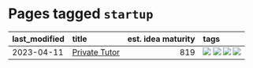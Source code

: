 # Pages tagged `startup`

|last_modified|title|est. idea maturity|tags
|:---|:---|---:|:---|
|2023-04-11|[Private Tutor](../private_tutor.md)|819|[![](https://img.shields.io/badge/tag-ai-92ab1c)](../tags/ai.md) [![](https://img.shields.io/badge/tag-discussion-12f6d5)](../tags/discussion.md) [![](https://img.shields.io/badge/tag-education-48fb29)](../tags/education.md) [![](https://img.shields.io/badge/tag-startup-4db4d2)](../tags/startup.md)|